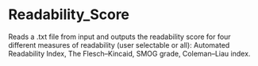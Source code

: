 # Readability_Score

Reads a .txt file from input and outputs the readability score for four different measures of readability (user selectable or all):
Automated Readability Index,
The Flesch–Kincaid,
SMOG grade,
Coleman–Liau index.
